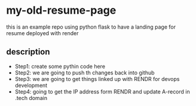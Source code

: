 # my-old-resume-page
this is an example repo using python flask to have a landing page for resume deployed with render

## description
- Step1: create some pythin code here
- Step2: we are going to push th changes back into github
- Step3: we are going to get things linked up with RENDR for devops development
- Step4: going to get the IP address form RENDR and update A-record in .tech  domain

